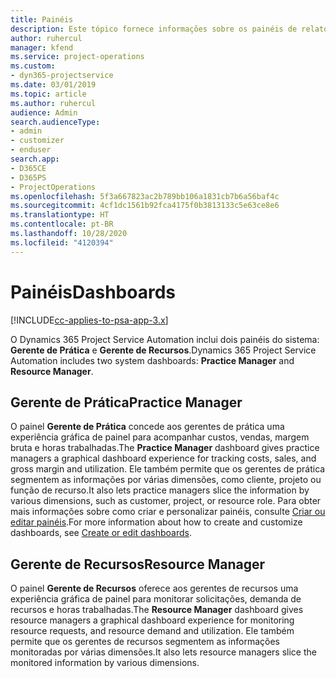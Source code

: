 ```yaml
---
title: Painéis
description: Este tópico fornece informações sobre os painéis de relatórios incluídos no Dynamics 365 Project Service Automation.
author: ruhercul
manager: kfend
ms.service: project-operations
ms.custom:
- dyn365-projectservice
ms.date: 03/01/2019
ms.topic: article
ms.author: ruhercul
audience: Admin
search.audienceType:
- admin
- customizer
- enduser
search.app:
- D365CE
- D365PS
- ProjectOperations
ms.openlocfilehash: 5f3a667823ac2b789bb106a1831cb7b6a56baf4c
ms.sourcegitcommit: 4cf1dc1561b92fca4175f0b3813133c5e63ce8e6
ms.translationtype: HT
ms.contentlocale: pt-BR
ms.lasthandoff: 10/28/2020
ms.locfileid: "4120394"
---
```

# <a name="dashboards"></a><span data-ttu-id="74d83-103">Painéis</span><span class="sxs-lookup"><span data-stu-id="74d83-103">Dashboards</span></span>

[!INCLUDE[cc-applies-to-psa-app-3.x](../includes/cc-applies-to-psa-app-3x.md)]

<span data-ttu-id="74d83-104">O Dynamics 365 Project Service Automation inclui dois painéis do sistema: **Gerente de Prática** e **Gerente de Recursos**.</span><span class="sxs-lookup"><span data-stu-id="74d83-104">Dynamics 365 Project Service Automation includes two system dashboards: **Practice Manager** and **Resource Manager**.</span></span>

## <a name="practice-manager"></a><span data-ttu-id="74d83-105">Gerente de Prática</span><span class="sxs-lookup"><span data-stu-id="74d83-105">Practice Manager</span></span> 

<span data-ttu-id="74d83-106">O painel **Gerente de Prática** concede aos gerentes de prática uma experiência gráfica de painel para acompanhar custos, vendas, margem bruta e horas trabalhadas.</span><span class="sxs-lookup"><span data-stu-id="74d83-106">The **Practice Manager** dashboard gives practice managers a graphical dashboard experience for tracking costs, sales, and gross margin and utilization.</span></span> <span data-ttu-id="74d83-107">Ele também permite que os gerentes de prática segmentem as informações por várias dimensões, como cliente, projeto ou função de recurso.</span><span class="sxs-lookup"><span data-stu-id="74d83-107">It also lets practice managers slice the information by various dimensions, such as customer, project, or resource role.</span></span> <span data-ttu-id="74d83-108">Para obter mais informações sobre como criar e personalizar painéis, consulte [Criar ou editar painéis](https://docs.microsoft.com/dynamics365/customerengagement/on-premises/customize/create-edit-dashboards).</span><span class="sxs-lookup"><span data-stu-id="74d83-108">For more information about how to create and customize dashboards, see [Create or edit dashboards](https://docs.microsoft.com/dynamics365/customerengagement/on-premises/customize/create-edit-dashboards).</span></span>

## <a name="resource-manager"></a><span data-ttu-id="74d83-109">Gerente de Recursos</span><span class="sxs-lookup"><span data-stu-id="74d83-109">Resource Manager</span></span> 

<span data-ttu-id="74d83-110">O painel **Gerente de Recursos** oferece aos gerentes de recursos uma experiência gráfica de painel para monitorar solicitações, demanda de recursos e horas trabalhadas.</span><span class="sxs-lookup"><span data-stu-id="74d83-110">The **Resource Manager** dashboard gives resource managers a graphical dashboard experience for monitoring resource requests, and resource demand and utilization.</span></span> <span data-ttu-id="74d83-111">Ele também permite que os gerentes de recursos segmentem as informações monitoradas por várias dimensões.</span><span class="sxs-lookup"><span data-stu-id="74d83-111">It also lets resource managers slice the monitored information by various dimensions.</span></span>
